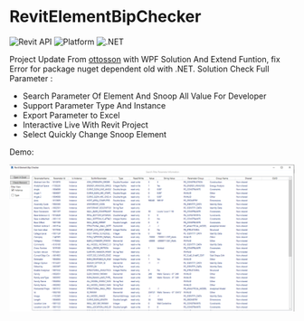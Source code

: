 # RevitElementBipChecker
![Revit API](https://img.shields.io/badge/Revit%20API-2021-blue.svg)
![Platform](https://img.shields.io/badge/platform-Windows-lightgray.svg)
![.NET](https://img.shields.io/badge/.NET-4.8-blue.svg)

Project Update From  <a href="https://github.com/ottosson">ottosson</a> with WPF Solution And Extend Funtion, fix Error for package nuget dependent old with .NET.
Solution Check Full Parameter : 
- Search Parameter Of Element And Snoop All Value For Developer
- Support Parameter Type And Instance
- Export Parameter to Excel
- Interactive Live With Revit Project 
- Select Quickly Change Snoop Element
  
Demo:

![](doc/_Image_6eb96b13-75c4-49bd-8232-b2e8cdfe798b.png)

